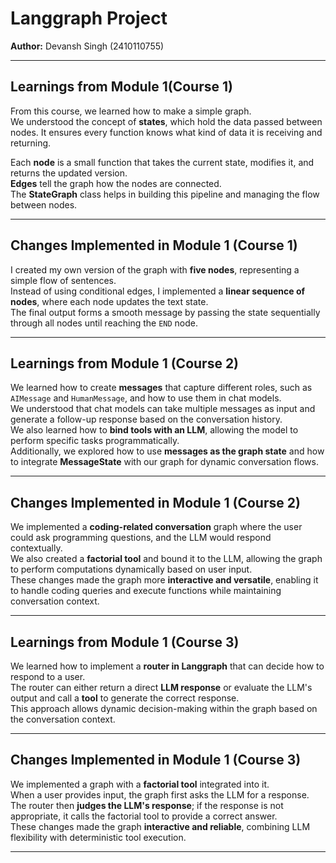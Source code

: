 # Langgraph Project

**Author:** Devansh Singh (2410110755)

---

## Learnings from Module 1(Course 1)

From this course, we learned how to make a simple graph.  
We understood the concept of **states**, which hold the data passed between nodes. It ensures every function knows what kind of data it is receiving and returning.  

Each **node** is a small function that takes the current state, modifies it, and returns the updated version.  
**Edges** tell the graph how the nodes are connected.  
The **StateGraph** class helps in building this pipeline and managing the flow between nodes.

---

## Changes Implemented in Module 1 (Course 1)

I created my own version of the graph with **five nodes**, representing a simple flow of sentences.  
Instead of using conditional edges, I implemented a **linear sequence of nodes**, where each node updates the text state.  
The final output forms a smooth message by passing the state sequentially through all nodes until reaching the `END` node.

---

## Learnings from Module 1 (Course 2)

We learned how to create **messages** that capture different roles, such as `AIMessage` and `HumanMessage`, and how to use them in chat models.  
We understood that chat models can take multiple messages as input and generate a follow-up response based on the conversation history.  
We also learned how to **bind tools with an LLM**, allowing the model to perform specific tasks programmatically.  
Additionally, we explored how to use **messages as the graph state** and how to integrate **MessageState** with our graph for dynamic conversation flows.

---

## Changes Implemented in Module 1 (Course 2)

We implemented a **coding-related conversation** graph where the user could ask programming questions, and the LLM would respond contextually.  
We also created a **factorial tool** and bound it to the LLM, allowing the graph to perform computations dynamically based on user input.  
These changes made the graph more **interactive and versatile**, enabling it to handle coding queries and execute functions while maintaining conversation context.

---
## Learnings from Module 1 (Course 3)

We learned how to implement a **router in Langgraph** that can decide how to respond to a user.  
The router can either return a direct **LLM response** or evaluate the LLM's output and call a **tool** to generate the correct response.  
This approach allows dynamic decision-making within the graph based on the conversation context.

---

## Changes Implemented in Module 1 (Course 3)

We implemented a graph with a **factorial tool** integrated into it.  
When a user provides input, the graph first asks the LLM for a response.  
The router then **judges the LLM's response**; if the response is not appropriate, it calls the factorial tool to provide a correct answer.  
These changes made the graph **interactive and reliable**, combining LLM flexibility with deterministic tool execution.

---
